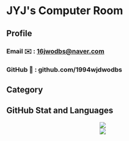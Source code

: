 # JYJ's Computer Room 

## Profile



### Email ✉️ : 16jwodbs@naver.com
### GitHub 💬 : github.com/1994wjdwodbs

## Category



## GitHub Stat and Languages
<p align='center'>
  <a href="https://github.com/jacksimuse">
    <img src="https://github-readme-stats.vercel.app/api?username=1994wjdwodbs"/><br/>
    <img src="https://github-readme-stats.vercel.app/api/top-langs/?username=1994wjdwodbs"/><br/>
  </a>
</p>
